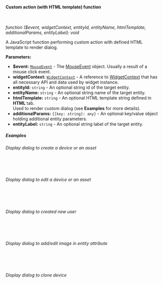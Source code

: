 #### Custom action (with HTML template) function

<div class="divider"></div>
<br/>

*function ($event, widgetContext, entityId, entityName, htmlTemplate, additionalParams, entityLabel): void*

A JavaScript function performing custom action with defined HTML template to render dialog.

**Parameters:**

<ul>
  <li><b>$event:</b> <code><a href="https://developer.mozilla.org/en-US/docs/Web/API/MouseEvent" target="_blank">MouseEvent</a></code> - The <a href="https://developer.mozilla.org/en-US/docs/Web/API/MouseEvent" target="_blank">MouseEvent</a> object. Usually a result of a mouse click event.
  </li>
  <li><b>widgetContext:</b> <code><a href="https://github.com/sobeam/sobeam/blob/5bb6403407aa4898084832d6698aa9ea6d484889/ui-ngx/src/app/modules/home/models/widget-component.models.ts#L107" target="_blank">WidgetContext</a></code> - A reference to <a href="https://github.com/sobeam/sobeam/blob/5bb6403407aa4898084832d6698aa9ea6d484889/ui-ngx/src/app/modules/home/models/widget-component.models.ts#L107" target="_blank">WidgetContext</a> that has all necessary API 
     and data used by widget instance.
  </li>
  <li><b>entityId:</b> <code>string</code> - An optional string id of the target entity.
  </li>
  <li><b>entityName:</b> <code>string</code> - An optional string name of the target entity.
  </li>
  <li><b>htmlTemplate:</b> <code>string</code> - An optional HTML template string defined in <b>HTML</b> tab.<br/> Used to render custom dialog (see <b>Examples</b> for more details).
  </li>
  <li><b>additionalParams:</b> <code>{[key: string]: any}</code> - An optional key/value object holding additional entity parameters.
        <span style="padding-left: 4px;"
             tb-help-popup="widget/action/custom_additional_params"
             tb-help-popup-placement="top"
             [tb-help-popup-style]="{maxHeight: '50vh', maxWidth: '50vw'}"
             trigger-text="Read more">
        </span>
  </li>
  <li><b>entityLabel:</b> <code>string</code> - An optional string label of the target entity.
  </li>
</ul>

<div class="divider"></div>

##### Examples

###### Display dialog to create a device or an asset

<br>

<div style="padding-left: 64px;"
     tb-help-popup="widget/action/examples_custom_pretty/custom_pretty_create_dialog_js"
     tb-help-popup-placement="top"
     [tb-help-popup-style]="{maxHeight: '50vh', maxWidth: '50vw'}"
     trigger-style="font-size: 16px;"
     trigger-text="JavaScript function">
</div>

<br>

<div style="padding-left: 64px;"
     tb-help-popup="widget/action/examples_custom_pretty/custom_pretty_create_dialog_html"
     tb-help-popup-placement="top"
     [tb-help-popup-style]="{maxHeight: '50vh', maxWidth: '50vw'}"
     trigger-style="font-size: 16px;"
     trigger-text="HTML code">
</div>

###### Display dialog to edit a device or an asset

<br>

<div style="padding-left: 64px;"
     tb-help-popup="widget/action/examples_custom_pretty/custom_pretty_edit_dialog_js"
     tb-help-popup-placement="top"
     [tb-help-popup-style]="{maxHeight: '50vh', maxWidth: '50vw'}"
     trigger-style="font-size: 16px;"
     trigger-text="JavaScript function">
</div>

<br>

<div style="padding-left: 64px;"
     tb-help-popup="widget/action/examples_custom_pretty/custom_pretty_edit_dialog_html"
     tb-help-popup-placement="top"
     [tb-help-popup-style]="{maxHeight: '50vh', maxWidth: '50vw'}"
     trigger-style="font-size: 16px;"
     trigger-text="HTML code">
</div>

###### Display dialog to created new user

<br>

<div style="padding-left: 64px;"
     tb-help-popup="widget/action/examples_custom_pretty/custom_pretty_create_user_js"
     tb-help-popup-placement="top"
     [tb-help-popup-style]="{maxHeight: '50vh', maxWidth: '50vw'}"
     trigger-style="font-size: 16px;"
     trigger-text="JavaScript function">
</div>

<br>

<div style="padding-left: 64px;"
     tb-help-popup="widget/action/examples_custom_pretty/custom_pretty_create_user_html"
     tb-help-popup-placement="top"
     [tb-help-popup-style]="{maxHeight: '50vh', maxWidth: '50vw'}"
     trigger-style="font-size: 16px;"
     trigger-text="HTML code">
</div>

###### Display dialog to add/edit image in entity attribute

<br>

<div style="padding-left: 64px;"
     tb-help-popup="widget/action/examples_custom_pretty/custom_pretty_edit_image_js"
     tb-help-popup-placement="top"
     [tb-help-popup-style]="{maxHeight: '50vh', maxWidth: '50vw'}"
     trigger-style="font-size: 16px;"
     trigger-text="JavaScript function">
</div>

<br>

<div style="padding-left: 64px;"
     tb-help-popup="widget/action/examples_custom_pretty/custom_pretty_edit_image_html"
     tb-help-popup-placement="top"
     [tb-help-popup-style]="{maxHeight: '50vh', maxWidth: '50vw'}"
     trigger-style="font-size: 16px;"
     trigger-text="HTML code">
</div>

###### Display dialog to clone device

<br>

<div style="padding-left: 64px;"
     tb-help-popup="widget/action/examples_custom_pretty/custom_pretty_clone_device_js"
     tb-help-popup-placement="top"
     [tb-help-popup-style]="{maxHeight: '50vh', maxWidth: '50vw'}"
     trigger-style="font-size: 16px;"
     trigger-text="JavaScript function">
</div>

<br>

<div style="padding-left: 64px;"
     tb-help-popup="widget/action/examples_custom_pretty/custom_pretty_clone_device_html"
     tb-help-popup-placement="top"
     [tb-help-popup-style]="{maxHeight: '50vh', maxWidth: '50vw'}"
     trigger-style="font-size: 16px;"
     trigger-text="HTML code">
</div>

<br>
<br>
